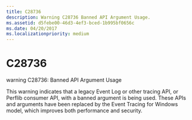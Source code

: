```yaml
---
title: C28736
description: Warning C28736 Banned API Argument Usage.
ms.assetid: d5febe00-46d3-4ef3-bced-1b995bf0656c
ms.date: 04/20/2017
ms.localizationpriority: medium
---
```


# C28736

warning C28736: Banned API Argument Usage

This warning indicates that a legacy Event Log or other tracing API, or Perflib consumer API, with a banned argument is being used. These APIs and arguments have been replaced by the Event Tracing for Windows model, which improves both performance and security.

